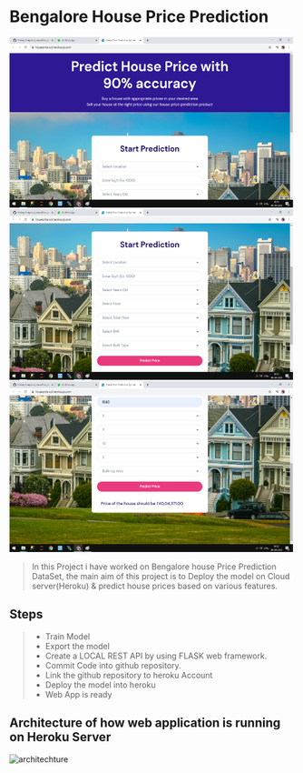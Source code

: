 # Bengalore House Price Prediction
<img src="api_images/image1.png" width="500" height="300">
<img src="api_images/image2.png" width="500" height="300">
<img src="api_images/image3.png" width="500" height="300">


> In this Project i have worked on Bengalore house Price Prediction DataSet, the main aim of this project is to Deploy the model on Cloud server(Heroku) & predict house prices based on various features.

## Steps  
>* Train Model
>* Export the model
>* Create a LOCAL REST API by using FLASK web framework.
>* Commit Code into github repository.
>* Link the github repository to heroku Account
>* Deploy the model into heroku
>* Web App is ready

## Architecture of how web application is running on Heroku Server

![architechture](https://user-images.githubusercontent.com/66274661/85817052-8c927600-b78a-11ea-95d6-c0033df9b884.png)





